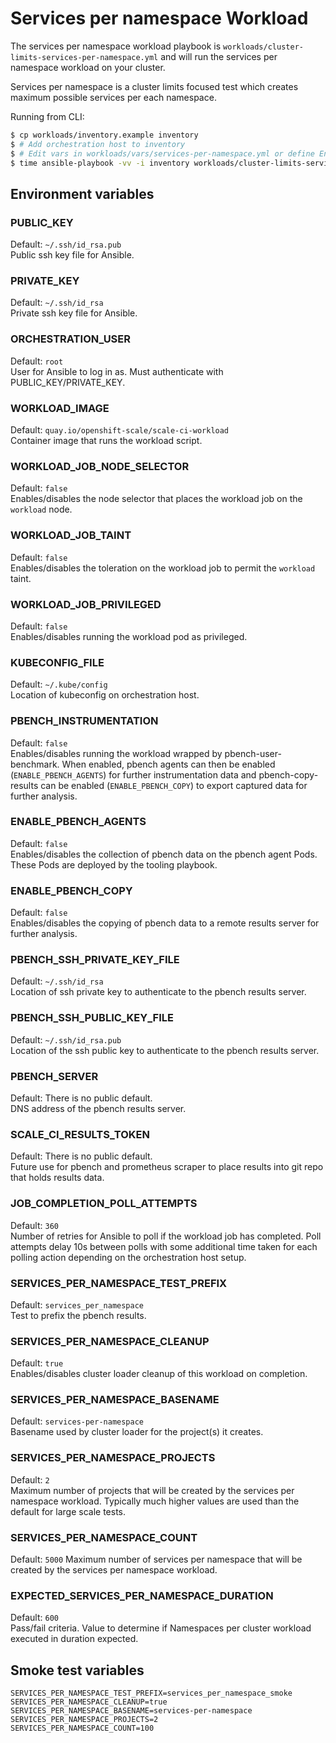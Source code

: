 # Services per namespace Workload

The services per namespace workload playbook is `workloads/cluster-limits-services-per-namespace.yml` and will run the services per namespace workload on your cluster.

Services per namespace is a cluster limits focused test which creates maximum possible services per each namespace.

Running from CLI:

```sh
$ cp workloads/inventory.example inventory
$ # Add orchestration host to inventory
$ # Edit vars in workloads/vars/services-per-namespace.yml or define Environment vars (See below)
$ time ansible-playbook -vv -i inventory workloads/cluster-limits-services-per-namespace.yml
```

## Environment variables

### PUBLIC_KEY
Default: `~/.ssh/id_rsa.pub`  
Public ssh key file for Ansible.

### PRIVATE_KEY
Default: `~/.ssh/id_rsa`  
Private ssh key file for Ansible.

### ORCHESTRATION_USER
Default: `root`  
User for Ansible to log in as. Must authenticate with PUBLIC_KEY/PRIVATE_KEY.

### WORKLOAD_IMAGE
Default: `quay.io/openshift-scale/scale-ci-workload`  
Container image that runs the workload script.

### WORKLOAD_JOB_NODE_SELECTOR
Default: `false`  
Enables/disables the node selector that places the workload job on the `workload` node.

### WORKLOAD_JOB_TAINT
Default: `false`  
Enables/disables the toleration on the workload job to permit the `workload` taint.

### WORKLOAD_JOB_PRIVILEGED
Default: `false`  
Enables/disables running the workload pod as privileged.

### KUBECONFIG_FILE
Default: `~/.kube/config`  
Location of kubeconfig on orchestration host.

### PBENCH_INSTRUMENTATION
Default: `false`  
Enables/disables running the workload wrapped by pbench-user-benchmark. When enabled, pbench agents can then be enabled (`ENABLE_PBENCH_AGENTS`) for further instrumentation data and pbench-copy-results can be enabled (`ENABLE_PBENCH_COPY`) to export captured data for further analysis.

### ENABLE_PBENCH_AGENTS
Default: `false`  
Enables/disables the collection of pbench data on the pbench agent Pods. These Pods are deployed by the tooling playbook.

### ENABLE_PBENCH_COPY
Default: `false`  
Enables/disables the copying of pbench data to a remote results server for further analysis.

### PBENCH_SSH_PRIVATE_KEY_FILE
Default: `~/.ssh/id_rsa`  
Location of ssh private key to authenticate to the pbench results server.

### PBENCH_SSH_PUBLIC_KEY_FILE
Default: `~/.ssh/id_rsa.pub`  
Location of the ssh public key to authenticate to the pbench results server.

### PBENCH_SERVER
Default: There is no public default.  
DNS address of the pbench results server.

### SCALE_CI_RESULTS_TOKEN
Default: There is no public default.  
Future use for pbench and prometheus scraper to place results into git repo that holds results data.

### JOB_COMPLETION_POLL_ATTEMPTS
Default: `360`  
Number of retries for Ansible to poll if the workload job has completed. Poll attempts delay 10s between polls with some additional time taken for each polling action depending on the orchestration host setup.

### SERVICES_PER_NAMESPACE_TEST_PREFIX
Default: `services_per_namespace`  
Test to prefix the pbench results.

### SERVICES_PER_NAMESPACE_CLEANUP
Default: `true`  
Enables/disables cluster loader cleanup of this workload on completion.

### SERVICES_PER_NAMESPACE_BASENAME
Default: `services-per-namespace`  
Basename used by cluster loader for the project(s) it creates.

### SERVICES_PER_NAMESPACE_PROJECTS
Default: `2`  
Maximum number of projects that will be created by the services per namespace workload. Typically much higher values are used than the default for large scale tests.

### SERVICES_PER_NAMESPACE_COUNT
Default: `5000`
Maximum number of services per namespace that will be created by the services per namespace workload.

### EXPECTED_SERVICES_PER_NAMESPACE_DURATION
Default: `600`  
Pass/fail criteria. Value to determine if Namespaces per cluster workload executed in duration expected.

## Smoke test variables

```
SERVICES_PER_NAMESPACE_TEST_PREFIX=services_per_namespace_smoke
SERVICES_PER_NAMESPACE_CLEANUP=true
SERVICES_PER_NAMESPACE_BASENAME=services-per-namespace
SERVICES_PER_NAMESPACE_PROJECTS=2
SERVICES_PER_NAMESPACE_COUNT=100
```
